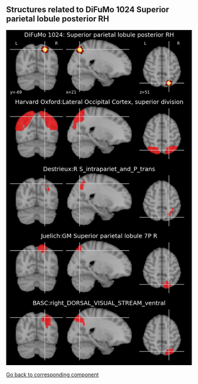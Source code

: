 


## Structures related to DiFuMo 1024 Superior parietal lobule posterior RH

![30](30.jpg "Structures related to DiFuMo 1024 Superior parietal lobule posterior RH")

[Go back to corresponding component](https://parietal-inria.github.io/DiFuMo/1024/html/30.html)